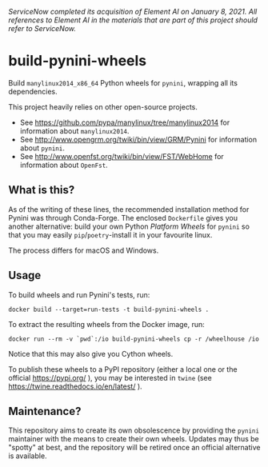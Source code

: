 *ServiceNow completed its acquisition of Element AI on January 8, 2021. All references to Element AI in the materials that are part of this project should refer to ServiceNow.*

# build-pynini-wheels
Build `manylinux2014_x86_64` Python wheels for `pynini`, wrapping all its dependencies.

This project heavily relies on other open-source projects.
 - See https://github.com/pypa/manylinux/tree/manylinux2014 for information about `manylinux2014`.
 - See http://www.opengrm.org/twiki/bin/view/GRM/Pynini for information about `pynini`.
 - See http://www.openfst.org/twiki/bin/view/FST/WebHome for information about `OpenFst`.

## What is this?
As of the writing of these lines, the recommended installation method for Pynini was through
Conda-Forge. The enclosed `Dockerfile` gives you another alternative: build your own Python
*Platform Wheels* for `pynini` so that you may easily `pip`/`poetry`-install it in your
favourite linux.

The process differs for macOS and Windows.

## Usage
To build wheels and run Pynini's tests, run:
```shell script
docker build --target=run-tests -t build-pynini-wheels .
```

To extract the resulting wheels from the Docker image, run:
```shell script
docker run --rm -v `pwd`:/io build-pynini-wheels cp -r /wheelhouse /io
```
Notice that this may also give you Cython wheels.

To publish these wheels to a PyPI repository (either a local one or the official https://pypi.org/ ),
you may be interested in `twine` (see https://twine.readthedocs.io/en/latest/ ).

## Maintenance?
This repository aims to create its own obsolescence by providing the `pynini` maintainer
with the means to create their own wheels. Updates may thus be "spotty" at best, and the
repository will be retired once an official alternative is available.
